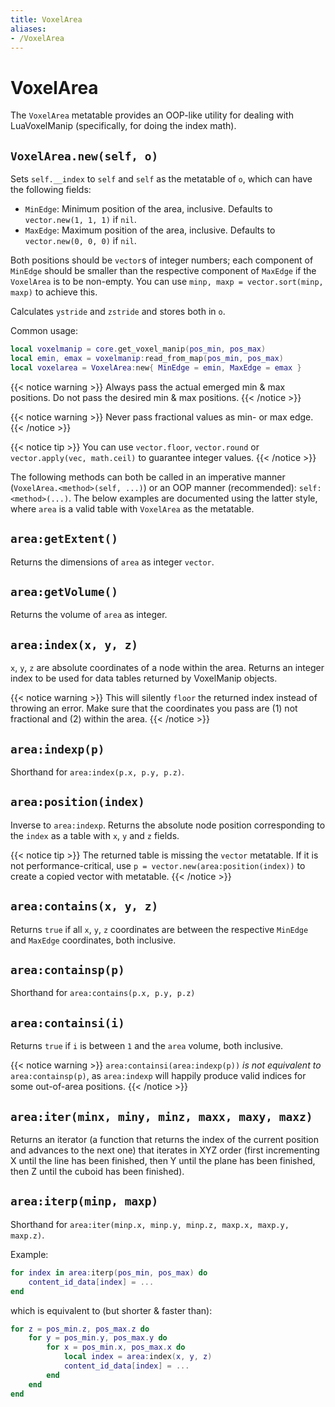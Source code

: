 ```yaml
---
title: VoxelArea
aliases:
- /VoxelArea
---
```


# VoxelArea
The `VoxelArea` metatable provides an OOP-like utility for dealing with LuaVoxelManip (specifically, for doing the index math).

## `VoxelArea.new(self, o)`

Sets `self.__index` to `self` and `self` as the metatable of `o`, which can have the following fields:

* `MinEdge`: Minimum position of the area, inclusive. Defaults to `vector.new(1, 1, 1)` if `nil`.
* `MaxEdge`: Maximum position of the area, inclusive. Defaults to `vector.new(0, 0, 0)` if `nil`.

Both positions should be `vector`s of integer numbers; each component of `MinEdge` should be smaller than the respective component of `MaxEdge` if the `VoxelArea` is to be non-empty. You can use `minp, maxp = vector.sort(minp, maxp)` to achieve this.

Calculates `ystride` and `zstride` and stores both in `o`.

Common usage:
```lua
local voxelmanip = core.get_voxel_manip(pos_min, pos_max)
local emin, emax = voxelmanip:read_from_map(pos_min, pos_max)
local voxelarea = VoxelArea:new{ MinEdge = emin, MaxEdge = emax }
```

{{< notice warning >}}
Always pass the actual emerged min & max positions. Do not pass the desired min & max positions.
{{< /notice >}}

{{< notice warning >}}
Never pass fractional values as min- or max edge.
{{< /notice >}}

{{< notice tip >}}
You can use `vector.floor`, `vector.round` or `vector.apply(vec, math.ceil)` to guarantee integer values.
{{< /notice >}}

The following methods can both be called in an imperative manner (`VoxelArea.<method>(self, ...)`) or an OOP manner (recommended): `self:<method>(...)`. The below examples are documented using the latter style, where `area` is a valid table with `VoxelArea` as the metatable.

## `area:getExtent()`

Returns the dimensions of `area` as integer `vector`.

## `area:getVolume()`

Returns the volume of `area` as integer.

## `area:index(x, y, z)`

`x`, `y`, `z` are absolute coordinates of a node within the area. Returns an integer index to be used for data tables returned by VoxelManip objects.

{{< notice warning >}}
This will silently `floor` the returned index instead of throwing an error. Make sure that the coordinates you pass are (1) not fractional and (2) within the area.
{{< /notice >}}

## `area:indexp(p)`

Shorthand for `area:index(p.x, p.y, p.z)`.

## `area:position(index)`

Inverse to `area:indexp`. Returns the absolute node position corresponding to the `index` as a table with `x`, `y` and `z` fields.

{{< notice tip >}}
The returned table is missing the `vector` metatable. If it is not performance-critical, use `p = vector.new(area:position(index))` to create a copied vector with metatable.
{{< /notice >}}

## `area:contains(x, y, z)`

Returns `true` if all `x`, `y`, `z` coordinates are between the respective `MinEdge` and `MaxEdge` coordinates, both inclusive.

## `area:containsp(p)`

Shorthand for `area:contains(p.x, p.y, p.z)`

## `area:containsi(i)`

Returns `true` if `i` is between `1` and the `area` volume, both inclusive.

{{< notice warning >}}
`area:containsi(area:indexp(p))` *is not equivalent to* `area:containsp(p)`, as `area:indexp` will happily produce valid indices for some out-of-area positions.
{{< /notice >}}

## `area:iter(minx, miny, minz, maxx, maxy, maxz)`

Returns an iterator (a function that returns the index of the current position and advances to the next one) that iterates in XYZ order (first incrementing X until the line has been finished, then Y until the plane has been finished, then Z until the cuboid has been finished).

## `area:iterp(minp, maxp)`

Shorthand for `area:iter(minp.x, minp.y, minp.z, maxp.x, maxp.y, maxp.z)`.

Example:

```lua
for index in area:iterp(pos_min, pos_max) do
	content_id_data[index] = ...
end
```

which is equivalent to (but shorter & faster than):

```lua
for z = pos_min.z, pos_max.z do
	for y = pos_min.y, pos_max.y do
		for x = pos_min.x, pos_max.x do
			local index = area:index(x, y, z)
			content_id_data[index] = ...
		end
	end
end
```
